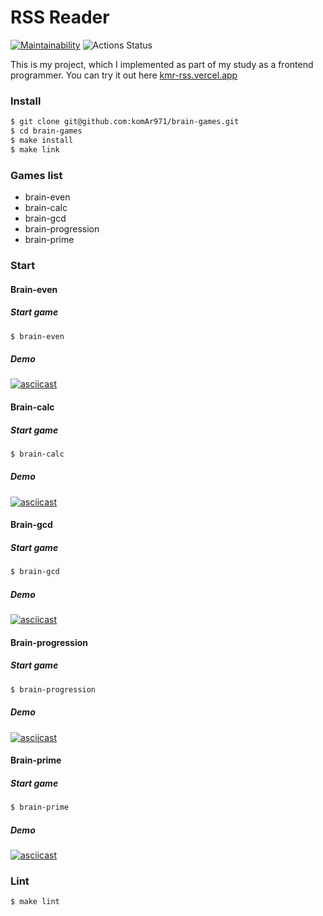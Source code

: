 # RSS Reader

[![Maintainability](https://api.codeclimate.com/v1/badges/a99a88d28ad37a79dbf6/maintainability)](https://codeclimate.com/github/codeclimate/codeclimate/maintainability)
![Actions Status](https://github.com/komAr971/frontend-project-lvl1/workflows/hexlet-check/badge.svg)

This is my project, which I implemented as part of my study as a frontend programmer. You can try it out here [kmr-rss.vercel.app](https://kmr-rss.vercel.app/)

### Install

```bash
$ git clone git@github.com:komAr971/brain-games.git
$ cd brain-games
$ make install
$ make link
```

### Games list

- brain-even
- brain-calc
- brain-gcd
- brain-progression
- brain-prime

### Start

#### Brain-even

##### Start game

```bash
$ brain-even
```

##### Demo

[![asciicast](https://asciinema.org/a/87A1Zi6u0FSPBNdmLaTjkXh2i.svg)](https://asciinema.org/a/87A1Zi6u0FSPBNdmLaTjkXh2i)

#### Brain-calc

##### Start game

```bash
$ brain-calc
```

##### Demo

[![asciicast](https://asciinema.org/a/9G2sZywyCeGauV4Cs7BrDoYpg.svg)](https://asciinema.org/a/9G2sZywyCeGauV4Cs7BrDoYpg)

#### Brain-gcd

##### Start game

```bash
$ brain-gcd
```

##### Demo

[![asciicast](https://asciinema.org/a/ssCFi0jxKpFjZ61WKkxWFgVNg.svg)](https://asciinema.org/a/ssCFi0jxKpFjZ61WKkxWFgVNg)

#### Brain-progression

##### Start game

```bash
$ brain-progression
```

##### Demo

[![asciicast](https://asciinema.org/a/LXE729OjrqtIwsjA7eGGVNUqn.svg)](https://asciinema.org/a/LXE729OjrqtIwsjA7eGGVNUqn)

#### Brain-prime

##### Start game

```bash
$ brain-prime
```

##### Demo

[![asciicast](https://asciinema.org/a/UrXsO4wAtpFuqdHroiEiCdXCZ.svg)](https://asciinema.org/a/UrXsO4wAtpFuqdHroiEiCdXCZ)

### Lint

```bash
$ make lint
```






